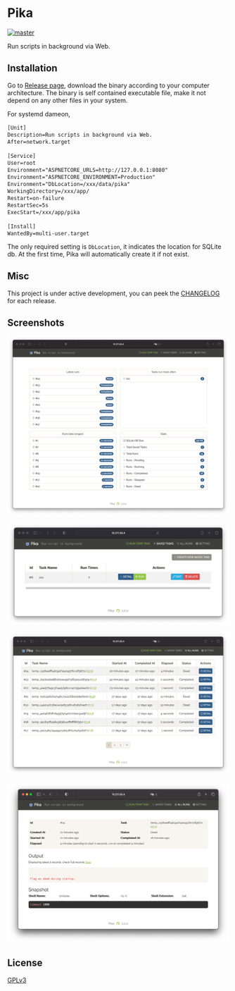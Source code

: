 # Pika

[![master](https://github.com/JerryBian/pika/actions/workflows/build.yml/badge.svg)](https://github.com/JerryBian/pika/actions/workflows/build.yml)

Run scripts in background via Web.

## Installation

Go to [Release page](https://github.com/JerryBian/pika/releases/tag/latest), download the binary according to your computer architecture. The binary is self contained executable file, make it not depend on any other files in your system.

For systemd dameon,

```
[Unit]
Description=Run scripts in background via Web.
After=network.target

[Service]
User=root
Environment="ASPNETCORE_URLS=http://127.0.0.1:8080"
Environment="ASPNETCORE_ENVIRONMENT=Production"
Environment="DbLocation=/xxx/data/pika"
WorkingDirectory=/xxx/app/
Restart=on-failure
RestartSec=5s
ExecStart=/xxx/app/pika

[Install]
WantedBy=multi-user.target
```

The only required setting is `DbLocation`, it indicates the location for SQLite db. At the first time, Pika will automatically create it if not exist.

## Misc

This project is under active development, you can peek the [CHANGELOG](https://github.com/JerryBian/pika/blob/master/CHANGELOG.md) for each release.

## Screenshots

![Home](./img/home.png)

![Task List](./img/task-list.png)

![Run List](./img/run-list.png)

![Run Detail](./img/run.png)


## License
[GPLv3](https://github.com/JerryBian/pika/blob/master/LICENSE)